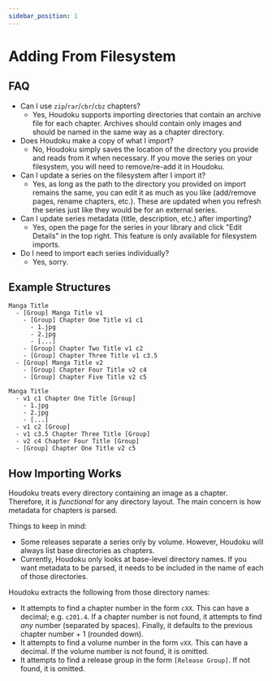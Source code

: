 ```yaml
---
sidebar_position: 1
---
```


# Adding From Filesystem

## FAQ

- Can I use `zip`/`rar`/`cbr`/`cbz` chapters?
  - Yes, Houdoku supports importing directories that contain an archive file for each chapter.
    Archives should contain only images and should be named in the same way as a chapter directory.
- Does Houdoku make a copy of what I import?
  - No, Houdoku simply saves the location of the directory you provide and reads from it when
    necessary. If you move the series on your filesystem, you will need to remove/re-add it in Houdoku.
- Can I update a series on the filesystem after I import it?
  - Yes, as long as the path to the directory you provided on import remains the same, you can
    edit it as much as you like (add/remove pages, rename chapters, etc.). These are updated when
    you refresh the series just like they would be for an external series.
- Can I update series metadata (title, description, etc.) after importing?
  - Yes, open the page for the series in your library and click "Edit Details" in the top right.
    This feature is only available for filesystem imports.
- Do I need to import each series individually?
  - Yes, sorry.

## Example Structures

```
Manga Title
  - [Group] Manga Title v1
    - [Group] Chapter One Title v1 c1
      - 1.jpg
      - 2.jpg
      - [...]
    - [Group] Chapter Two Title v1 c2
    - [Group] Chapter Three Title v1 c3.5
  - [Group] Manga Title v2
    - [Group] Chapter Four Title v2 c4
    - [Group] Chapter Five Title v2 c5
```

```
Manga Title
  - v1 c1 Chapter One Title [Group]
    - 1.jpg
    - 2.jpg
    - [...]
  - v1 c2 [Group]
  - v1 c3.5 Chapter Three Title [Group]
  - v2 c4 Chapter Four Title [Group]
  - [Group] Chapter One Title v2 c5
```

## How Importing Works

Houdoku treats every directory containing an image as a chapter. Therefore, it is _functional_ for any directory layout. The main concern is how metadata for chapters is parsed.

Things to keep in mind:

- Some releases separate a series only by volume. However, Houdoku will always list base directories as chapters.
- Currently, Houdoku only looks at base-level directory names. If you want metadata to be parsed, it needs to be included in the name of each of those directories.

Houdoku extracts the following from those directory names:

- It attempts to find a chapter number in the form `cXX`. This can have a decimal; e.g. `c201.4`. If a chapter number is not found, it attempts to find _any_ number (separated by spaces). Finally, it defaults to the previous chapter number + 1 (rounded down).
- It attempts to find a volume number in the form `vXX`. This can have a decimal. If the volume number is not found, it is omitted.
- It attempts to find a release group in the form `[Release Group]`. If not found, it is omitted.
